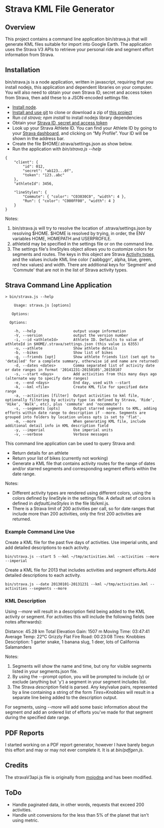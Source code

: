 Strava KML File Generator
=======================

Overview
--------

This project contains a command line application bin/strava.js that will generate KML files suitable for import
into Google Earth. The application uses the Strava V3 APIs to retrieve your personal ride and segment effort information from Strava.

Installation
------------

bin/strava.js is a node application, written in javascript, requiring that you install nodejs, this application
and dependent libraries on your computer. You will also need to obtain your own Strava ID, secret and access token
from Strava, then add these to a JSON-encoded settings file.

* [Install node](http://nodejs.org/download/).
* [Install and use git](http://git-scm.com/downloads) to clone or download a zip of [this project](https://github.com/jpravetz/strava)
* Run _cd strava; npm install_ to install nodejs library dependencies
* Obtain your [Strava ID, secret and access token](https://www.strava.com/settings/api)
* Look up your Strava Athlete ID. You can find your Athlete ID by going to
your [Strava dashboard](http://www.strava.com/dashboard), and clicking on “My Profile”.
Your ID will be shown in the address bar.
* Create the file $HOME/.strava/settings.json as show below.
* Run the application with _bin/strava.js --help_

```
{
    "client": {
        "id": 012,
        "secret": "ab123...0f",
        "token": "123..abc"
    },
    "athleteId": 3456,

    "lineStyles": {
        "Commute": { "color": "C03030C0", "width": 4 },
        "Run": { "color": "C000FF00", "width": 4 }
    }
}
```


Notes:

1. bin/strava.js will try to resolve the location of .strava/settings.json by resolving $HOME.
$HOME is resolved by trying, in order, the ENV variables HOME, HOMEPATH and USERPROFILE.
2. athleteId may be specified in the settings file or on the command line.
3. The settings file's lineStyles object allows you to customize colors for segments and routes. The keys in this object are
Strava [Activity types](http://strava.github.io/api/v3/activities/), and the values include KML line
color ('aabbggrr', alpha, blue, green, red hex values) and width. There are additional keys for 'Segment' and 'Commute' that
are not in the list of Strava activity types.

Strava Command Line Application
-------------------------------

```
> bin/strava.js --help

    Usage: strava.js [options]

   Options:

  Options:

    -h, --help                 output usage information
    -V, --version              output the version number
    -i, --id <athleteId>       Athlete ID. Defaults to value of athleteId in $HOME/.strava/settings.json (this value is 6355)
    -u, --athlete              Show athlete details
    -b, --bikes                Show list of bikes
    -g, --friends [opt]        Show athlete friends list (set opt to 'detailed' for a complete summary, otherwise id and name are returned)
    -d, --dates <dates>        Comma separated list of activity date or date ranges in format '20141231-20150105',20150107
    -s, --start <days>         Add activities from this many days ago (alternate way to specify date ranges)
    -e, --end <days>           End day, used with --start
    -k, --kml <file>           Create KML file for specified date range
    -a, --activities [filter]  Output activities to kml file, optionally filtering by activity type (as defined by Strava, 'Ride', 'Hike', 'Walk', etc), plus 'commute' and 'nocommute')
    -s, --segments [opts]      Output starred segments to KML, adding efforts within date range to description if --more. Segments are grouped into folders by location unless opts is set to 'flat'.
    -m, --more                 When generating KML file, include additional detail info in KML description field
    -y, --imperial             Use imperial units
    -v, --verbose              Verbose messages
```

This command line application can be used to query Strava and:

* Return details for an athlete
* Return your list of bikes (currently not working)
* Generate a KML file that contains activity routes for the range of dates and/or starred segments and corresponding
segment efforts within the date range.

Notes:

* Different activity types are rendered using different colors, using the colors defined by lineStyle in the settings file.
A default set of colors is defined in _defaultLineStyles_ in the file lib/kml.js.
* There is a Strava limit of 200 activities per call, so for date ranges that include more than 200 activities, only
the first 200 activities are returned.

### Example Command Line Use

Create a KML file for the past five days of activities. Use imperial units, and add detailed descriptions to each activity.

```
bin/strava.js --start 5 --kml ~/tmp/activities.kml --activities --more  --imperial
```

Create a KML file for 2013 that includes activities and segment efforts.Add detailed descriptions to each activity.

```
bin/strava.js --date 20130101-20131231 --kml ~/tmp/activities.kml --activities --segments --more
```

### KML Description

Using *--more* will result in a description field being added to the KML activity or segment.
For activities this will include the following fields (see notes afterwards):

  Distance: 45.28 km
  Total Elevation Gain: 1507 m
  Moving Time: 03:47:41
  Average Temp: 22°C
  Grizzly Flat Fire Road: 00:23:08
  Tires: Knobbies
  Description: 1 garter snake, 1 banana slug, 1 deer, lots of California Salamanders

Notes:

1. Segments will show the name and time, but ony for visible segments listed in your segments.json file.
2. By using the --prompt option, you will be prompted to include (y) or exclude (anything but 'y') a segment in your segment includes list.
3. The Strava *description* field is parsed. Any key/value pairs, represented by a line containing a string of the form *Tires=Knobbies* will result in a separate line being added to the description output.

For segments, using *--more* will add some basic information about the segment _and_ add an ordered list of efforts
you've made for that segment during the specified date range.


PDF Reports
-----------

I started working on a PDF report generator, however I have barely begun this
effort and may or may not ever complete it. It is at _bin/pdfgen.js_.


Credits
-------

The stravaV3api.js file is originally from [mojodna](https://github.com/mojodna/node-strav3/blob/master/index.js) and has
been modified.

ToDo
----

* Handle paginated data, in other words, requests that exceed 200 activities.
* Handle unit conversions for the less than 5% of the planet that isn't using metric.